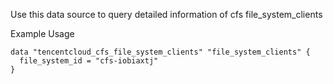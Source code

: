 Use this data source to query detailed information of cfs file_system_clients

Example Usage

```hcl
data "tencentcloud_cfs_file_system_clients" "file_system_clients" {
  file_system_id = "cfs-iobiaxtj"
}
```